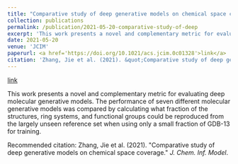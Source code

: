 ```yaml
---
title: "Comparative study of deep generative models on chemical space coverage"
collection: publications
permalink: /publication/2021-05-20-comparative-study-of-deep
excerpt: 'This work presents a novel and complementary metric for evaluating deep molecular generative models. The performance of seven different molecular generative models was compared by calculating what fraction of the structures, ring systems, and functional groups could be reproduced from the largely unseen reference set when using only a small fraction of GDB-13 for training.'
date: 2021-05-20
venue: 'JCIM'
paperurl: <a href='https://doi.org/10.1021/acs.jcim.0c01328'>link</a>
citation: 'Zhang, Jie et al. (2021). &quot;Comparative study of deep generative models on chemical space coverage.&quot; <i>J. Chem. Inf. Model</i>.'
---
```


<a href='https://doi.org/10.1021/acs.jcim.0c01328'>link</a>

This work presents a novel and complementary metric for evaluating deep molecular generative models. The performance of seven different molecular generative models was compared by calculating what fraction of the structures, ring systems, and functional groups could be reproduced from the largely unseen reference set when using only a small fraction of GDB-13 for training.

Recommended citation: Zhang, Jie et al. (2021). "Comparative study of deep generative models on chemical space coverage." <i>J. Chem. Inf. Model</i>.